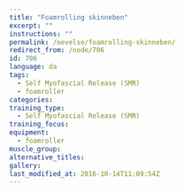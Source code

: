 ```yaml
---
title: "Foamrolling skinneben"
excerpt: ""
instructions: ""
permalink: /oevelse/foamrolling-skinneben/
redirect_from: /node/706
id: 706
language: da
tags:
  - Self Myofascial Release (SMR)
  - foamroller
categories:
training_type: 
  - Self Myofascial Release (SMR)
training_focus: 
equipment:
  - foamroller
muscle_group:
alternative_titles:
gallery:
last_modified_at: 2016-10-14T11:09:54Z
---
```



